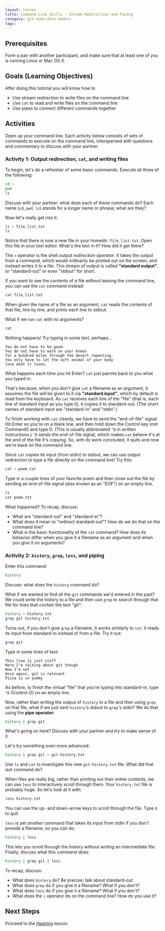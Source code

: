 ```yaml
---
layout: lesson
title: Command-Line Skills - Stream Redirection and Piping
category: git-noms-data-models
tags:
---
```


## Prerequisites

Form a pair with another participant, and make sure that at least one of you is running Linux or Mac OS X.

## Goals (Learning Objectives)

After doing this tutorial you will know how to

- Use stream redirection to write files on the command line
- Use `cat` to read and write files on the command line
- Use pipes to connect different commands together

## Activities

Open up your command line.  Each activity below consists of sets of commands to execute on the command line, interspersed with questions and commentary to  discuss with your partner.

### Activity 1: Output redirection, `cat`, and writing files

To begin, let's do a refresher of some basic commands.  Execute all three of the following:

```bash
cd ~
pwd
ls
```

Discuss with your partner: what does each of these commands do?  Each name (`cd`, `pwd`, `ls`) stands for a longer name or phrase; what are they?

Now let's really get into it.

```bash
ls > file_list.txt
ls
```

Notice that there is now a new file in your homedir: `file_list.txt`.  Open this file in your text editor.  What's the text in it?  How did it get there?

The `>` operator is the shell *output redirection operator*.  It takes the output from a command, which would ordinarily be printed out on the screen, and instead writes it to a file.  This stream of output is called **"standard output"**, or "standard-out" or even "stdout" for short.

If you want to see the contents of a file without leaving the command line, you can use the `cat` command instead:

```bash
cat file_list.txt
```

When given the name of a file as an argument, `cat` reads the contents of that file, line by line, and prints each line to stdout.

What if we run `cat` with no arguments?

```bash
cat
```

Nothing happens!  Try typing in some text, perhaps...

```
You do not have to be good.
You do not have to walk on your knees
for a hundred miles through the desert repenting.
You only have to let the soft animal of your body
love what it loves.
```

What happens each time you hit Enter?  `cat` just parrots back to you what you typed in.

That's because, when you don't give `cat` a filename as an argument, it assumes the file will be given to it via **"standard input"**, which by default is read from the keyboard.  As `cat` receives each line of the "file" (that is, each line of standard input as you type it), it copies it to standard-out.  (The short names of standard input are "standard-in" and "stdin".)

To finish working with `cat` cleanly, we have to send the "end-of-file" signal.  Hit Enter so you're on a blank line, and then hold down the Control key (*not* Command!) and type D.  (This is usually abbreviated `^D` in written instructions.)  `^D` sends the end-of-file signal, which makes `cat` believe it's at the end of the file it's copying.  So, with its work concluded, it quits and now we're back on the command line.

Since `cat` copies its input (from stdin) to stdout, we can use output redirection to type a file directly on the command line!  Try this:

```bash
cat > poem.txt
```

Type in a couple lines of your favorite poem and then close out the file by sending an end-of-file signal (also known as an "EOF") on an empty line.

```bash
ls
cat poem.txt
```

What happened?  To recap, discuss:

- What are "standard-out" and "standard-in"?
- What does it mean to "redirect standard-out"?  How do we do that on the command line?
- What is the basic functionality of the `cat` command?  How does its behavior differ when you give it a filename as an argument and when you give it no arguments?

### Activity 2: `history`, `grep`, `less`, and piping

Enter this command:

```bash
history
```

Discuss: what does the `history` command do?

What if we wanted to find all the `git` commands we'd entered in the past?  We could write the history to a file and then use `grep` to search through that file for lines that contain the text "git":

```bash
history > history.txt
grep git history.txt
```

Turns out, if you don't give `grep` a filename, it works similarly to `cat`: it reads its input from standard-in instead of from a file.  Try it out:

```bash
grep git
```

Type in some lines of text:

```
This line is just stuff
Here I'm talking about git though
Now I'm not
Once again, git is relevant
Pizza is so yummy
```

As before, to finish the virtual "file" that you're typing into standard-in, type `^D` (Control-D) on an empty line.

Now, rather than writing the output of `history` to a file and then using `grep` on that file, what if we just sent `history`'s stdout to `grep`'s stdin?  We do that using the **pipe operator**:

```bash
history | grep git
```

What's going on here?  Discuss with your partner and try to make sense of it.

Let's try something even more advanced:

```bash
history | grep git > git-history.txt
```

Use `ls` and `cat` to investigate this new `git-history.txt` file.  What did that last command do?

When files are really big, rather than printing out their entire contents, we can use `less` to interactively scroll through them.  Your `history.txt` file is probably huge.  So let's look at it with:

```bash
less history.txt
```

You can use the up- and down-arrow keys to scroll through the file.  Type `Q` to quit.

`less` is yet *another* command that takes its input from stdin if you don't provide a filename, so you can do:

```bash
history | less
```

This lets you scroll through the history without writing an intermediate file.  Finally, discuss what this command does:

```bash
history | grep git | less
```

To recap, discuss:

- What does `history` do?  Be precise; talk about standard-out.
- What does `grep` do if you give it a filename?  What if you don't?
- What does `less` do if you give it a filename?  What if you don't?
- What does the `|` operator do on the command line?  How do you use it?

## Next Steps

Proceed to the [Hashing](../hashing) lesson.

